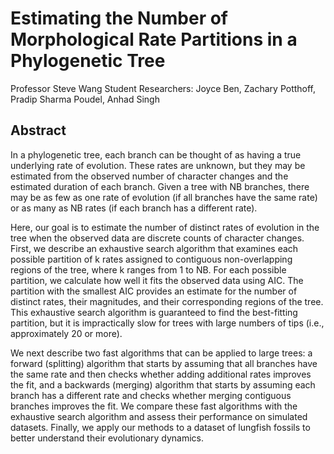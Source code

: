 # Estimating the Number of Morphological Rate Partitions in a Phylogenetic Tree

Professor Steve Wang
Student Researchers: Joyce Ben, Zachary Potthoff, Pradip Sharma Poudel, Anhad Singh

## Abstract

In a phylogenetic tree, each branch can be thought of as having a true underlying rate of evolution. These rates are unknown, but they may be estimated from the observed number of character changes and the estimated duration of each branch. Given a tree with NB branches, there may be as few as one rate of evolution (if all branches have the same rate) or as many as NB rates (if each branch has a different rate).

Here, our goal is to estimate the number of distinct rates of evolution in the tree when the observed data are discrete counts of character changes. First, we describe an exhaustive search algorithm that examines each possible partition of k rates assigned to contiguous non-overlapping regions of the tree, where k ranges from 1 to NB. For each possible partition, we calculate how well it fits the observed data using AIC. The partition with the smallest AIC provides an estimate for the number of distinct rates, their magnitudes, and their corresponding regions of the tree. This exhaustive search algorithm is guaranteed to find the best-fitting partition, but it is impractically slow for trees with large numbers of tips (i.e., approximately 20 or more).

We next describe two fast algorithms that can be applied to large trees: a forward (splitting) algorithm that starts by assuming that all branches have the same rate and then checks whether adding additional rates improves the fit, and a backwards (merging) algorithm that starts by assuming each branch has a different rate and checks whether merging contiguous branches improves the fit. We compare these fast algorithms with the exhaustive search algorithm and assess their performance on simulated datasets. Finally, we apply our methods to a dataset of lungfish fossils to better understand their evolutionary dynamics.
